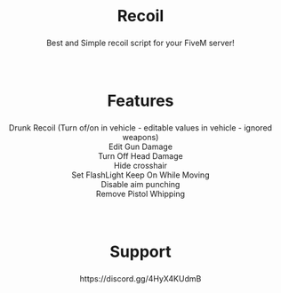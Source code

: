 <br clear="both">

<h1 align="center">Recoil</h1>

###

<p align="center">Best and Simple recoil script for your FiveM server!</p>

###

<br clear="both">

<h1 align="center">Features</h1>

###

<p align="center">Drunk Recoil (Turn of/on in vehicle - editable values in vehicle - ignored weapons)<br>Edit Gun Damage<br>Turn Off Head Damage<br>Hide crosshair<br>Set FlashLight Keep On While Moving<br>Disable aim punching<br> Remove Pistol Whipping</p>

###

<br clear="both">

<h1 align="center">Support</h1>

###

<p align="center">https://discord.gg/4HyX4KUdmB</p>

###
